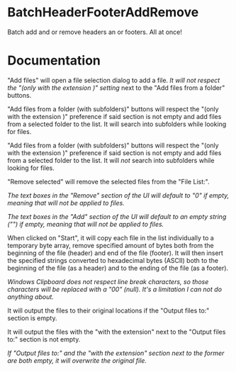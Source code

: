 # BatchHeaderFooterAddRemove
Batch add and or remove headers an or footers. All at once!

# Documentation
"Add files" will open a file selection dialog to add a file. _It will not respect the "(only with the extension )" setting_ next to the "Add files from a folder" buttons.

"Add files from a folder (with subfolders)" buttons will respect the "(only with the extension )" preference if said section is not empty and add files from a selected folder to the list. It will search into subfolders while looking for files.

"Add files from a folder (with subfolders)" buttons will respect the "(only with the extension )" preference if said section is not empty and add files from a selected folder to the list. It will _not_ search into subfolders while looking for files.

"Remove selected" will remove the selected files from the "File List:".

_The text boxes in the "Remove" section of the UI will default to "0" if empty, meaning that will not be applied to files._

_The text boxes in the "Add" section of the UI will default to an empty string ("") if empty, meaning that will not be applied to files._

When clicked on "Start", it will copy each file in the list individually to a temporary byte array, remove specified amount of bytes both from the beginning of the file (header) and end of the file (footer). It will then insert the specified strings converted to hexadecimal bytes (ASCII) both to the beginning of the file (as a header) and to the ending of the file (as a footer).

_Windows Clipboard does not respect line break characters, so those characters will be replaced with a "00" (null). It's a limitation I can not do anything about._

It will output the files to their original locations if the "Output files to:" section is empty.

It will output the files with the "with the extension" next to the "Output files to:" section is not empty.

_If  "Output files to:" and the "with the extension" section next to the former are both empty, it will overwrite the original file._